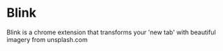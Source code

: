 Blink
=====

Blink is a chrome extension that transforms your 'new tab' with beautiful imagery from unsplash.com
